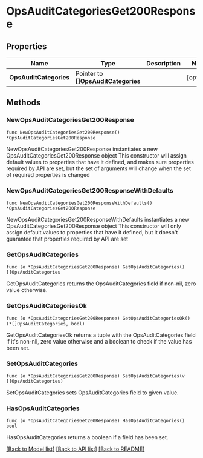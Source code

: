 # OpsAuditCategoriesGet200Response

## Properties

Name | Type | Description | Notes
------------ | ------------- | ------------- | -------------
**OpsAuditCategories** | Pointer to [**[]OpsAuditCategories**](OpsAuditCategories.md) |  | [optional] 

## Methods

### NewOpsAuditCategoriesGet200Response

`func NewOpsAuditCategoriesGet200Response() *OpsAuditCategoriesGet200Response`

NewOpsAuditCategoriesGet200Response instantiates a new OpsAuditCategoriesGet200Response object
This constructor will assign default values to properties that have it defined,
and makes sure properties required by API are set, but the set of arguments
will change when the set of required properties is changed

### NewOpsAuditCategoriesGet200ResponseWithDefaults

`func NewOpsAuditCategoriesGet200ResponseWithDefaults() *OpsAuditCategoriesGet200Response`

NewOpsAuditCategoriesGet200ResponseWithDefaults instantiates a new OpsAuditCategoriesGet200Response object
This constructor will only assign default values to properties that have it defined,
but it doesn't guarantee that properties required by API are set

### GetOpsAuditCategories

`func (o *OpsAuditCategoriesGet200Response) GetOpsAuditCategories() []OpsAuditCategories`

GetOpsAuditCategories returns the OpsAuditCategories field if non-nil, zero value otherwise.

### GetOpsAuditCategoriesOk

`func (o *OpsAuditCategoriesGet200Response) GetOpsAuditCategoriesOk() (*[]OpsAuditCategories, bool)`

GetOpsAuditCategoriesOk returns a tuple with the OpsAuditCategories field if it's non-nil, zero value otherwise
and a boolean to check if the value has been set.

### SetOpsAuditCategories

`func (o *OpsAuditCategoriesGet200Response) SetOpsAuditCategories(v []OpsAuditCategories)`

SetOpsAuditCategories sets OpsAuditCategories field to given value.

### HasOpsAuditCategories

`func (o *OpsAuditCategoriesGet200Response) HasOpsAuditCategories() bool`

HasOpsAuditCategories returns a boolean if a field has been set.


[[Back to Model list]](../README.md#documentation-for-models) [[Back to API list]](../README.md#documentation-for-api-endpoints) [[Back to README]](../README.md)


